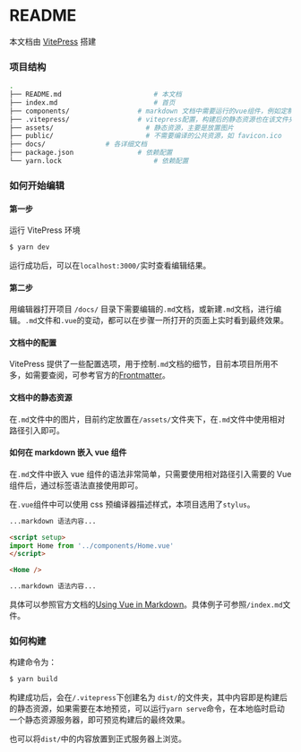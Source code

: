# README

本文档由 [VitePress](https://vitepress.vuejs.org/) 搭建

### 项目结构

```bash
.
├── README.md						# 本文档
├── index.md						# 首页
├── components/					# markdown 文档中需要运行的vue组件，例如定制化的首页
├── .vitepress/					# vitepress配置，构建后的静态资源也在该文件夹下。
├── assets/						  # 静态资源，主要是放置图片
├── public/						  # 不需要编译的公共资源，如 favicon.ico
├── docs/               # 各详细文档
├── package.json				# 依赖配置
└── yarn.lock						# 依赖配置
```

### 如何开始编辑

#### 第一步

运行 VitePress 环境

```bash
$ yarn dev
```

运行成功后，可以在`localhost:3000/`实时查看编辑结果。

#### 第二步

用编辑器打开项目 `/docs/` 目录下需要编辑的`.md`文档，或新建`.md`文档，进行编辑。`.md`文件和`.vue`的变动，都可以在步骤一所打开的页面上实时看到最终效果。

#### 文档中的配置

VitePress 提供了一些配置选项，用于控制`.md`文档的细节，目前本项目所用不多，如需要查阅，可参考官方的[Frontmatter](https://vitepress.vuejs.org/guide/frontmatter.html)。

#### 文档中的静态资源

在`.md`文件中的图片，目前约定放置在`/assets/`文件夹下，在`.md`文件中使用相对路径引入即可。

#### 如何在 markdown 嵌入 vue 组件

在`.md`文件中嵌入 vue 组件的语法非常简单，只需要使用相对路径引入需要的 Vue 组件后，通过标签语法直接使用即可。

在`.vue`组件中可以使用 css 预编译器描述样式，本项目选用了`stylus`。

```markdown
...markdown 语法内容...

<script setup>
import Home from '../components/Home.vue'
</script>

<Home />

...markdown 语法内容...
```

具体可以参照官方文档的[Using Vue in Markdown](https://vitepress.vuejs.org/guide/using-vue.html#using-components)。具体例子可参照`/index.md`文件。

### 如何构建

构建命令为：

```bash
$ yarn build
```

构建成功后，会在`/.vitepress`下创建名为 `dist/`的文件夹，其中内容即是构建后的静态资源，如果需要在本地预览，可以运行`yarn serve`命令，在本地临时启动一个静态资源服务器，即可预览构建后的最终效果。

也可以将`dist/`中的内容放置到正式服务器上浏览。
